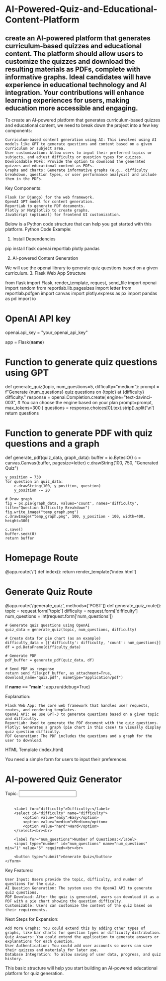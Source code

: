 # AI-Powered-Quiz-and-Educational-Content-Platform
create an AI-powered platform that generates curriculum-based quizzes and educational content. The platform should allow users to customize the quizzes and download the resulting materials as PDFs, complete with informative graphs. Ideal candidates will have experience in educational technology and AI integration. Your contributions will enhance learning experiences for users, making education more accessible and engaging.
---------------------
To create an AI-powered platform that generates curriculum-based quizzes and educational content, we need to break down the project into a few key components:

    Curriculum-based content generation using AI: This involves using AI models like GPT to generate questions and content based on a given curriculum or subject area.
    User customization: Allow users to input their preferred topics or subjects, and adjust difficulty or question types for quizzes.
    Downloadable PDFs: Provide the option to download the generated quizzes and educational content as PDFs.
    Graphs and charts: Generate informative graphs (e.g., difficulty breakdown, question types, or user performance analysis) and include them in the PDFs.

Key Components:

    Flask (or Django) for the web framework.
    OpenAI GPT model for content generation.
    ReportLab to generate PDF documents.
    Plotly or Matplotlib to create graphs.
    JavaScript (optional) for frontend UI customization.

Below is a Python code structure that can help you get started with this platform.
Python Code Example:
1. Install Dependencies

pip install flask openai reportlab plotly pandas

2. AI-powered Content Generation

We will use the openai library to generate quiz questions based on a given curriculum.
3. Flask Web App Structure

from flask import Flask, render_template, request, send_file
import openai
import random
from reportlab.lib.pagesizes import letter
from reportlab.pdfgen import canvas
import plotly.express as px
import pandas as pd
import io

# OpenAI API key
openai.api_key = "your_openai_api_key"

app = Flask(__name__)

# Function to generate quiz questions using GPT
def generate_quiz(topic, num_questions=5, difficulty="medium"):
    prompt = f"Generate {num_questions} quiz questions on {topic} at {difficulty} difficulty."
    response = openai.Completion.create(
        engine="text-davinci-003",  # You can choose the engine based on your plan
        prompt=prompt,
        max_tokens=300
    )
    questions = response.choices[0].text.strip().split('\n')
    return questions

# Function to generate PDF with quiz questions and a graph
def generate_pdf(quiz_data, graph_data):
    buffer = io.BytesIO()
    c = canvas.Canvas(buffer, pagesize=letter)
    c.drawString(100, 750, "Generated Quiz")

    y_position = 730
    for question in quiz_data:
        c.drawString(100, y_position, question)
        y_position -= 20

    # Draw graph
    fig = px.pie(graph_data, values='count', names='difficulty', title="Question Difficulty Breakdown")
    fig.write_image("temp_graph.png")
    c.drawImage("temp_graph.png", 100, y_position - 100, width=400, height=300)

    c.save()
    buffer.seek(0)
    return buffer

# Homepage Route
@app.route('/')
def index():
    return render_template('index.html')

# Generate Quiz Route
@app.route('/generate_quiz', methods=['POST'])
def generate_quiz_route():
    topic = request.form['topic']
    difficulty = request.form['difficulty']
    num_questions = int(request.form['num_questions'])

    # Generate quiz questions using OpenAI
    quiz_data = generate_quiz(topic, num_questions, difficulty)

    # Create data for pie chart (as an example)
    difficulty_data = [{'difficulty': difficulty, 'count': num_questions}]
    df = pd.DataFrame(difficulty_data)

    # Generate PDF
    pdf_buffer = generate_pdf(quiz_data, df)

    # Send PDF as response
    return send_file(pdf_buffer, as_attachment=True, download_name="quiz.pdf", mimetype="application/pdf")

if __name__ == "__main__":
    app.run(debug=True)

Explanation:

    Flask Web App: The core web framework that handles user requests, routes, and rendering templates.
    OpenAI API: We use GPT-3 to generate questions based on a given topic and difficulty.
    ReportLab: Used to generate the PDF document with the quiz questions.
    Plotly: Generates a graph (pie chart in this case) to visually display quiz question difficulty.
    PDF Generation: The PDF includes the questions and a graph for the user to download.

HTML Template (index.html)

You need a simple form for users to input their preferences.

<!DOCTYPE html>
<html lang="en">
<head>
    <meta charset="UTF-8">
    <meta name="viewport" content="width=device-width, initial-scale=1.0">
    <title>AI Quiz Generator</title>
</head>
<body>
    <h1>AI-powered Quiz Generator</h1>
    <form action="/generate_quiz" method="POST">
        <label for="topic">Topic:</label>
        <input type="text" id="topic" name="topic" required><br><br>

        <label for="difficulty">Difficulty:</label>
        <select id="difficulty" name="difficulty">
            <option value="easy">Easy</option>
            <option value="medium">Medium</option>
            <option value="hard">Hard</option>
        </select><br><br>

        <label for="num_questions">Number of Questions:</label>
        <input type="number" id="num_questions" name="num_questions" min="1" value="5" required><br><br>

        <button type="submit">Generate Quiz</button>
    </form>
</body>
</html>

Key Features:

    User Input: Users provide the topic, difficulty, and number of questions for the quiz.
    AI Question Generation: The system uses the OpenAI API to generate quiz questions.
    PDF Download: After the quiz is generated, users can download it as a PDF with a pie chart showing the question difficulty.
    Customizable: Users can customize the content of the quiz based on their requirements.

Next Steps for Expansion:

    Add More Graphs: You could extend this by adding other types of graphs, like bar charts for question types or difficulty distribution.
    Quiz Answers: You could extend the application to generate answers or explanations for each question.
    User Authentication: You could add user accounts so users can save their quizzes and materials for later use.
    Database Integration: To allow saving of user data, progress, and quiz history.

This basic structure will help you start building an AI-powered educational platform for quiz generation.
